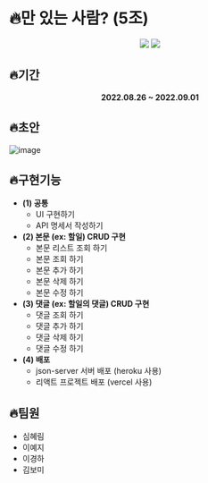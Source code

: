 # 🔥만 있는 사람? (5조)
<p align="center">
<img src="https://user-images.githubusercontent.com/108657283/187911187-7ff5b339-4352-4c34-9614-9ee5d3afcffe.png"/>
<img src="https://user-images.githubusercontent.com/108657283/187939285-2834bfdd-b497-4984-a390-a291d6d3cb35.gif"/>
</p>
          
## 🔥기간
**<p align="center">2022.08.26 ~ 2022.09.01</p>**

## 🔥초안
![image](https://user-images.githubusercontent.com/108657283/187909339-0221b329-9bf7-44fc-a3d1-b826647775f7.png)

## 🔥구현기능
 - **(1) 공통**
    - UI 구현하기
    - API 명세서 작성하기
- **(2) 본문 (ex: 할일) CRUD 구현**
    - 본문 리스트 조회 하기
    - 본문 조회 하기
    - 본문 추가 하기
    - 본문 삭제 하기
    - 본문 수정 하기
- **(3) 댓글 (ex: 할일의 댓글) CRUD 구현**
    - 댓글 조회 하기
    - 댓글 추가 하기
    - 댓글 삭제 하기
    - 댓글 수정 하기
- **(4) 배포**
    - json-server 서버 배포 (heroku 사용)
    - 리액트 프로젝트 배포 (vercel 사용)

## 🔥팀원
 - 심혜림
 - 이예지
 - 이경하
 - 김보미
